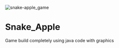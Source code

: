![snake-apple_game](https://user-images.githubusercontent.com/120081397/215974764-2d08d63b-8884-4871-975a-21482afde93e.png)
# Snake_Apple
Game build completely using java code with graphics
